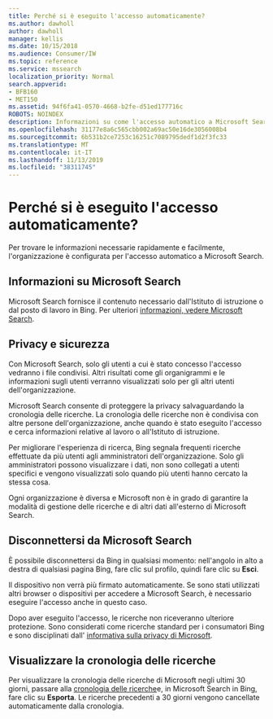 ```yaml
---
title: Perché si è eseguito l'accesso automaticamente?
ms.author: dawholl
author: dawholl
manager: kellis
ms.date: 10/15/2018
ms.audience: Consumer/IW
ms.topic: reference
ms.service: mssearch
localization_priority: Normal
search.appverid:
- BFB160
- MET150
ms.assetid: 94f6fa41-0570-4668-b2fe-d51ed177716c
ROBOTS: NOINDEX
description: Informazioni su come l'accesso automatico a Microsoft Search può aiutare a trovare rapidamente e facilmente i risultati del lavoro
ms.openlocfilehash: 31177e8a6c565cbb002a69ac50e16de3056008b4
ms.sourcegitcommit: 6b531b2ce7253c16251c7089795dedf1d2f3fc33
ms.translationtype: MT
ms.contentlocale: it-IT
ms.lasthandoff: 11/13/2019
ms.locfileid: "38311745"
---
```

# <a name="why-am-i-automatically-signed-in"></a>Perché si è eseguito l'accesso automaticamente?

Per trovare le informazioni necessarie rapidamente e facilmente, l'organizzazione è configurata per l'accesso automatico a Microsoft Search.
  
## <a name="about-microsoft-search"></a>Informazioni su Microsoft Search

Microsoft Search fornisce il contenuto necessario dall'Istituto di istruzione o dal posto di lavoro in Bing. Per ulteriori [informazioni, vedere Microsoft Search](about-microsoft-search.md).
  
## <a name="privacy-and-security"></a>Privacy e sicurezza

Con Microsoft Search, solo gli utenti a cui è stato concesso l'accesso vedranno i file condivisi. Altri risultati come gli organigrammi e le informazioni sugli utenti verranno visualizzati solo per gli altri utenti dell'organizzazione.
  
Microsoft Search consente di proteggere la privacy salvaguardando la cronologia delle ricerche. La cronologia delle ricerche non è condivisa con altre persone dell'organizzazione, anche quando è stato eseguito l'accesso e cerca informazioni relative al lavoro o all'Istituto di istruzione.
  
Per migliorare l'esperienza di ricerca, Bing segnala frequenti ricerche effettuate da più utenti agli amministratori dell'organizzazione. Solo gli amministratori possono visualizzare i dati, non sono collegati a utenti specifici e vengono visualizzati solo quando più utenti hanno cercato la stessa cosa.
  
Ogni organizzazione è diversa e Microsoft non è in grado di garantire la modalità di gestione delle ricerche e di altri dati all'esterno di Microsoft Search.
  
## <a name="sign-out-of-microsoft-search"></a>Disconnettersi da Microsoft Search

È possibile disconnettersi da Bing in qualsiasi momento: nell'angolo in alto a destra di qualsiasi pagina Bing, fare clic sul profilo, quindi fare clic su **Esci**.
  
Il dispositivo non verrà più firmato automaticamente. Se sono stati utilizzati altri browser o dispositivi per accedere a Microsoft Search, è necessario eseguire l'accesso anche in questo caso. 
  
Dopo aver eseguito l'accesso, le ricerche non riceveranno ulteriore protezione. Sono considerati come ricerche standard per i consumatori Bing e sono disciplinati dall' [informativa sulla privacy di Microsoft](https://privacy.microsoft.com/privacystatement).
  
## <a name="view-your-search-history"></a>Visualizzare la cronologia delle ricerche

Per visualizzare la cronologia delle ricerche di Microsoft negli ultimi 30 giorni, passare alla [cronologia delle ricerche](https://ssl.bing.com/profile/history)e, in Microsoft Search in Bing, fare clic su **Esporta**. Le ricerche precedenti a 30 giorni vengono cancellate automaticamente dalla cronologia.

  

